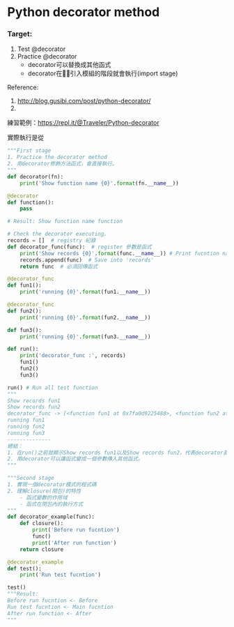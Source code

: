 # Python decorator method
### Target:
1. Test @decorator
2. Practice @decorator
    - decorator可以替換成其他函式
    - decorator在引入模組的階段就會執行(import stage)

Reference:
1. http://blog.gusibi.com/post/python-decorator/
2.

練習範例：https://repl.it/@Traveler/Python-decorator

實際執行是從
```python
"""First stage
1. Practice the decorator method
2. 用decorator修飾方法函式，會直接執行。
"""
def decorator(fn):
    print('Show function name {0}'.format(fn.__name__))

@decorator
def function():
    pass

# Result: Show function name function

# Check the decorator executing.
records = []  # registry 紀錄
def decorator_func(func):  # register 參數是函式
    print('Show records {0}'.format(func.__name__)) # Print fucntion name
    records.append(func)  # Save into 'records'
    return func  # 必須回傳函式

@decorator_func
def fun1():
    print('running {0}'.format(fun1.__name__))

@decorator_func
def fun2():
    print('running {0}'.format(fun2.__name__))

def fun3():
    print('running {0}'.format(fun3.__name__))

def run():
    print('decorator_func :', records)
    fun1()
    fun2()
    fun3()

run() # Run all test function
"""
Show records fun1
Show records fun2
decorator_func -> [<function fun1 at 0x7fa0d9225488>, <function fun2 at 0x7fa0d9225510>]
running fun1
running fun2
running fun3
--------------
總結：
1. 在run()之前就顯示Show records fun1以及Show records fun2，代表decorator直接運行的特性
2. 用decorator可以讓函式變成一個參數傳入其他函式。
"""

"""Second stage
1. 實現一個decorator模式的程式碼
2. 理解closure(閉包)的特性
    - 函式變數的作用域
    - 函式在閉包內的執行方式
"""
def decorator_example(func):
    def closure():
        print('Before run fucntion')
        func()
        print('After run function')
    return closure

@decorator_example
def test():
    print('Run test fucntion')

test()
"""Result:
Before run fucntion <- Before
Run test fucntion <- Main fucntion
After run function <- After
"""
```
